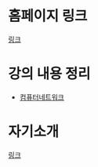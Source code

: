 # 홈페이지 링크
[링크](https://userkimtaewon.github.io/)

# 강의 내용 정리
- [컴퓨터네트워크](/PureMD/컴퓨터네트워크/index.md)  

# 자기소개
[링크](/PureMD/Generic/introduction.md)
